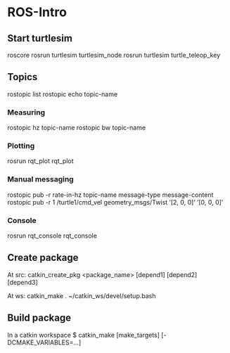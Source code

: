 # ROS-Intro

## Start turtlesim

roscore
rosrun turtlesim turtlesim_node 
rosrun turtlesim turtle_teleop_key

## Topics

rostopic list
rostopic echo topic-name

### Measuring

rostopic hz topic-name 
rostopic bw topic-name

### Plotting

rosrun rqt_plot rqt_plot

### Manual messaging

rostopic pub -r rate-in-hz topic-name message-type message-content
rostopic pub -r 1 /turtle1/cmd_vel geometry_msgs/Twist ’[2, 0, 0]’ ’[0, 0, 0]’

### Console

rosrun rqt_console rqt_console


## Create package

At src:
catkin_create_pkg <package_name> [depend1] [depend2] [depend3]

At ws:
catkin_make
. ~/catkin_ws/devel/setup.bash

## Build package

In a catkin workspace
$ catkin_make [make_targets] [-DCMAKE_VARIABLES=...]